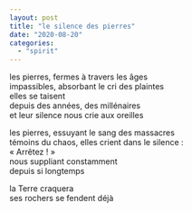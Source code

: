 ```yaml
---
layout: post
title: "le silence des pierres"
date: "2020-08-20"
categories:
  - "spirit"
---
```


les pierres, fermes à travers les âges  
impassibles, absorbant le cri des plaintes  
elles se taisent  
depuis des années, des millénaires  
et leur silence nous crie aux oreilles  

les pierres, essuyant le sang des massacres  
témoins du chaos, elles crient dans le silence :  
« Arrêtez ! »  
nous suppliant constamment  
depuis si longtemps  

la Terre craquera  
ses rochers se fendent déjà  
